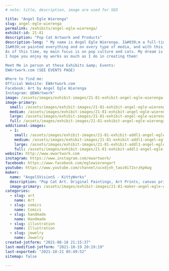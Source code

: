 ```yaml
---
# note: title, description, image are used for SEO

title: "Angel Egle Wierenga"
slug: angel-egle-wierenga
permalink: /exhibits/angel-egle-wierenga/
exhibit-id: 21-81
description: "Pop Cat Artwork and Products"
description-long: " My name is Angel Egle Wierenga. I&#039;m a full-time artist with a burning passion for what I do.
I&#039;ve painted everything and on every type of media, and with this, I&#039;ve discovered the colorful mix of what people enjoy and what has made them fall in love: beautiful animals, specifically cats doing and being that which you can recognize and love.
As of this time, my main focus is on pop culture and cats. My dream is for cat pop culture parody to take over the world and for the many varieties of my colorful works to flood the streets!
I hope you enjoy my works as much as I do in creating them!

Meet Me in person at these Exhibits &amp; Events:
EWArtwork.com (SEE EVENTS PAGE)

Where to find me:
Official Website: EWArtwork.com
Facebook: Art by Angel Egle Wierenga
Instagram: @EWArtwork"
image: /assets/images/exhibit-images/21-81-exhibit-angel-egle-wierenga-43-angelsvisions-kittyworks-booth-6996-large.jpg
image-primary: 
  small: /assets/images/exhibit-images/21-81-exhibit-angel-egle-wierenga-43-angelsvisions-kittyworks-booth-6996-small.jpg
  medium: /assets/images/exhibit-images/21-81-exhibit-angel-egle-wierenga-43-angelsvisions-kittyworks-booth-6996-medium.jpg
  large: /assets/images/exhibit-images/21-81-exhibit-angel-egle-wierenga-43-angelsvisions-kittyworks-booth-6996-large.jpg
  full: /assets/images/exhibit-images/21-81-exhibit-angel-egle-wierenga-43-angelsvisions-kittyworks-booth-6996-full.jpg
additional-images: 
  - 1:
    small: /assets/images/exhibit-images/21-81-exhibit-addl1-angel-egle-wierenga-unnamed-15-small.jpg
    medium: /assets/images/exhibit-images/21-81-exhibit-addl1-angel-egle-wierenga-unnamed-15-medium.jpg
    large: /assets/images/exhibit-images/21-81-exhibit-addl1-angel-egle-wierenga-unnamed-15-large.jpg
    full: /assets/images/exhibit-images/21-81-exhibit-addl1-angel-egle-wierenga-unnamed-15-full.jpg
website: http://www.ewartwork.com
instagram: https://www.instagram.com/ewartwork/
facebook: https://www.facebook.com/eglewierengart
youtube: https://www.youtube.com/channel/ucxdjnh_taoz0i72xrzkp6wg
maker: 
  name: "AngelSVisionS - KittyWorks"
  description: "Pop Cat Art. Original Paintings, Art Prints, canvas prints, mugs, jewelry, coasters, bags, and other unique products of my original art."
  image-primary: /assets/images/exhibit-images/21-81-maker-angel-egle-wierenga-original-medium.jpg
categories: 
  - slug: art
    name: Art
  - slug: comics
    name: Comics
  - slug: handmade
    name: Handmade
  - slug: illustration
    name: Illustration
  - slug: jewelry
    name: Jewelry
created-jotform: "2021-08-18 21:15:37"
last-modified-jotform: "2021-10-19 20:19:19"
last-exported: "2021-10-21 05:49:52"
sitemap: false

---
```

